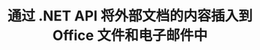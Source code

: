 ---
############################# Static ############################
layout: "auto-gen-gist"
draft: false
path: "zh/assembly/net/document/pptm/"
otherformats: PDF HTML XPS TIFF MHTML TXT XAML EPUB SVG PS PCL XML OTT OXPS MD POT OTP DOC DOCX DOCM DOT DOTX DOTM RTF ODT OTT XLS XLT XLSX XLSM XLTX XLTM XLSB ODS PPT PPTX PPS PPSX PPSM  POTX POTM ODP EML EMLX MSG 

############################# Head ############################
head_title: "通过 .NET API 将外部文档的内容插入电子邮件和 PPTM 文件"
head_description: "GroupDocs.Assembly .NET API 使程序员能够将外部文档的内容动态插入 PDF DOC、DOCX、RTF、XLSX、CSV、PPTX、EML、MSG 和其他文件格式。"

############################# Header ############################
title: "通过 .NET API 将外部文档的内容插入到 Office 文件和电子邮件中"
description: "GroupDocs.Assembly .NET API 完全支持将外部文档内容动态插入报告、电子邮件和 Office 文档，如 PDF DOCX、XLSX、CSV、PPTX、MSG 等。"

######################### Download Button #######################
button:
    enable: true

############################# About ############################
about:
    enable: true
    title: "如何通过 .NET 将外部文档的内容插入到其他文件、报告和电子邮件中？"
    content: |
       文档或文档文件是指用户可以在稍后阶段检索的数字和非数字信息集。计算机或数字文档是由软件应用程序创建的文件，可以存储在计算机系统中。通常使用文字处理器或文本编辑器在计算机系统上创建电子文档。 GroupDocs.Assembly for .NET 是一个非常有用的 API，可帮助软件开发人员创建功能强大的应用程序软件，这些软件可用于轻松创建和管理他们的文档。它允许软件开发人员将外部文档的内容动态插入到报告、电子邮件和 Office 文档中。它支持一些非常常用的文档类型，例如 PDF、HTML、Outlook 电子邮件、Microsoft Office Word、Excel 工作表、PowerPoint 演示文稿等等。此外，完全支持与文档内容插入和编辑相关的一些高级功能，例如将内容插入文档页面、插入电子表格单元格、编辑或替换内容、将内容插入演示幻灯片等等。 

############################# content ############################
steps:
    enable: true
    block:
    - title_left: "通过 .NET 将外部文档内容插入 Word 文件"
      content_left: |
       GroupDocs.Assembly .NET API 使软件开发人员能够轻松地将外部文档的内容插入到各种类型的文档和电子邮件中。 下面的 .NET 代码示例展示了如何将外部文档的内容插入到 Word 处理文档中，只需几行代码。

      title_right: "如何将文档的内容添加到 PPTM 文件"
      content_right: |
        * 设置源打开文档模板
        * 设置目的地打开文档报告
        * 创建 [DocumentAssembler](https://apireference.groupdocs.com/assembly/net/groupdocs.assembly/documentassembler) 类的实例
        * 调用 [AssembleDocument](https://apireference.groupdocs.com/assembly/net/groupdocs.assembly.documentassembler/assembledocument/methods/3) 方法生成开放文档格式的报告。 它支持
          * 从指定的源路径加载模板文档
          * 使用来自指定的单个或多个源的数据填充模板文档
          * 使用给定的 LoadSaveOptions 将结果文档存储到目标路径。
          * 有关数据源对象的信息。

      gisthash: "c4dc0be4f8ab8c2ba4ee6a78673ca1cd"
      gistfile: "dynamic_documents_insertion_to_word_processing.cs"

    - title_left: "通过 .NET 将外部文档的内容插入电子邮件"
      content_left: |
       GroupDocs.Assembly .NET API 允许在文档中添加和管理各种文档类型和内容。 它允许将外部文档的内容动态插入到各种文档类型和电子邮件文件格式中。 以下 C# 代码显示了用户如何轻松地将外部文档的内容插入到他们自己的 .NET 应用程序中的文档和电子邮件中。 

      title_right: "通过 C# 将文档的内容添加到电子邮件中"
      content_right: |
        * 设置源打开文档模板
        * 设置目的地打开文档报告
        * 创建 [DocumentAssembler](https://apireference.groupdocs.com/assembly/net/groupdocs.assembly/documentassembler) 类的实例
        * 调用 [AssembleDocument](https://apireference.groupdocs.com/assembly/net/groupdocs.assembly.documentassembler/assembledocument/methods/3) 方法生成开放文档格式的报告。 它支持
          * 从指定的源路径加载模板文档
          * 使用来自指定的单个或多个源的数据填充模板文档
          * 使用给定的 LoadSaveOptions 将结果文档存储到目标路径。
          * 有关数据源对象的信息。 

      gisthash: "8fe014550c5f05467da6910a7ee16f18"
      gistfile: "dynamic_documents_insertion_to_emails_dotnet.cs"

    - title_left: "系统要求"
      content_left: |
        所有主要平台和操作系统都支持 GroupDocs.Assembly .NET API。 如需完整的系统要求指南，请访问 [系统要求](https://docs.groupdocs.com/assembly/net/system-requirements/) 在执行以下代码之前，请确保您已安装以下先决条件 系统：
         * 操作系统：Microsoft Windows、Linux、MacOS
         * 开发环境：Visual Studio、Xamarin、MonoDevelop 等
         * 框架：.NET Framework、.NET Standard、.NET Core、Mono
         * 从 [NuGet](https://www.nuget.org/packages/GroupDocs.Assembly/) 获取最新版本的 GroupDocs.Assembly .NET API
        
      title_right: "为什么使用 GroupDocs.Assembly"
      content_right: |
        * 允许用户从模板创建自定义文档。
        * 无需其他软件即可创建和自动化文档
        * 能够根据数据源生成输出文档
        * 在报表中动态插入文档内容
        * 动态附加电子邮件附件并在报告中插入超链接
        * 自动删除空段落
        * 完全支持多种数据格式
        * 动态电子邮件附件支持

demos:
    enable: true
        

more_formats:
    enable: true


back_to_top:
    enable: true
---